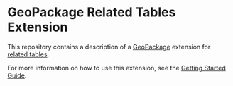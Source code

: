 GeoPackage Related Tables Extension
==========

This repository contains a description of a [GeoPackage](geopackage.org) extension for [related tables](http://www.geopackage.org/18-000.html#_scope).  

For more information on how to use this extension, see the [Getting Started Guide](https://github.com/opengeospatial/geopackage-related-tables/wiki/Getting-Started).
